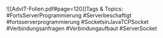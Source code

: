 
![[AdvIT-Folien.pdf#page=120]]Tags & Topics:
   #FortsServerProgrammierung
   #Serverbeschaftigt
   #fortsserverprogrammierung
   #SocketsinJavaTCPSocket
   #Verbindungsanfragen
   #Verbindungaufbaut
   #ServerSocket